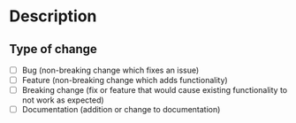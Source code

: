 # Description

<!-- 
Please include a summary of the changes and the related issue. Please also include relevant motivation and context. List any dependencies that are required for this change.
-->

<!-- Closes #(issue) -->

## Type of change

<!-- Fill in the appropriate box like so: [x] -->

- [ ] Bug (non-breaking change which fixes an issue)
- [ ] Feature (non-breaking change which adds functionality)
- [ ] Breaking change (fix or feature that would cause existing functionality to not work as expected)
- [ ] Documentation (addition or change to documentation)

<!-- 
Before you submit, consider this checklist:

- My code follows the style guidelines of this project
- I have performed a self-review of my code
- I have commented my code, particularly in hard-to-understand areas
- I have made corresponding changes to the documentation
- My changes generate no new warnings
- I have added tests that prove my fix is effective or that my feature works
- New and existing unit tests pass locally with my changes
- Any dependent changes have been merged and published in downstream modules
-->
